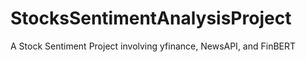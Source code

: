 # StocksSentimentAnalysisProject
A Stock Sentiment Project involving yfinance, NewsAPI, and FinBERT
